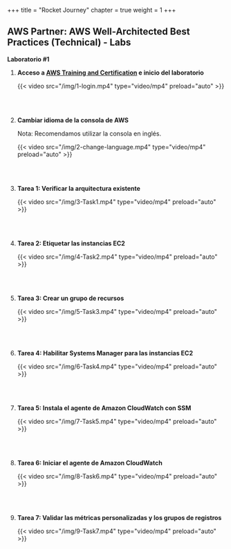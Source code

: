 +++ 
title = "Rocket Journey" 
chapter = true 
weight = 1 
+++

## AWS Partner: AWS Well-Architected Best Practices (Technical) - Labs

**Laboratorio #1**

1. **Acceso a <a href="https://www.aws.training/" target="_blank">AWS Training and Certification</a> e inicio del laboratorio**


	{{< video src="/img/1-login.mp4" type="video/mp4" preload="auto" >}}

	<br></br>

1. **Cambiar idioma de la consola de AWS**

	Nota: Recomendamos utilizar la consola en inglés.

	{{< video src="/img/2-change-language.mp4" type="video/mp4" preload="auto" >}}

	<br></br>

1. **Tarea 1: Verificar la arquitectura existente**

	{{< video src="/img/3-Task1.mp4" type="video/mp4" preload="auto" >}}

	<br></br>

1. **Tarea 2: Etiquetar las instancias EC2**

	{{< video src="/img/4-Task2.mp4" type="video/mp4" preload="auto" >}}

	<br></br>

1. **Tarea 3: Crear un grupo de recursos**

	{{< video src="/img/5-Task3.mp4" type="video/mp4" preload="auto" >}}

	<br></br>

1. **Tarea 4: Habilitar Systems Manager para las instancias EC2**

	{{< video src="/img/6-Task4.mp4" type="video/mp4" preload="auto" >}}

	<br></br>

1. **Tarea 5: Instala el agente de Amazon CloudWatch con SSM**

	{{< video src="/img/7-Task5.mp4" type="video/mp4" preload="auto" >}}

	<br></br>

1. **Tarea 6: Iniciar el agente de Amazon CloudWatch**

	{{< video src="/img/8-Task6.mp4" type="video/mp4" preload="auto" >}}

	<br></br>

1. **Tarea 7: Validar las métricas personalizadas y los grupos de registros**

	{{< video src="/img/9-Task7.mp4" type="video/mp4" preload="auto" >}}